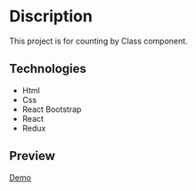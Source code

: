 # Discription

This project is for counting by Class component.

## Technologies

- Html
- Css
- React Bootstrap
- React
- Redux

## Preview

<a href="https://amirmohazzab.github.io/counterclass-redux" target="_blank" > Demo </a>
